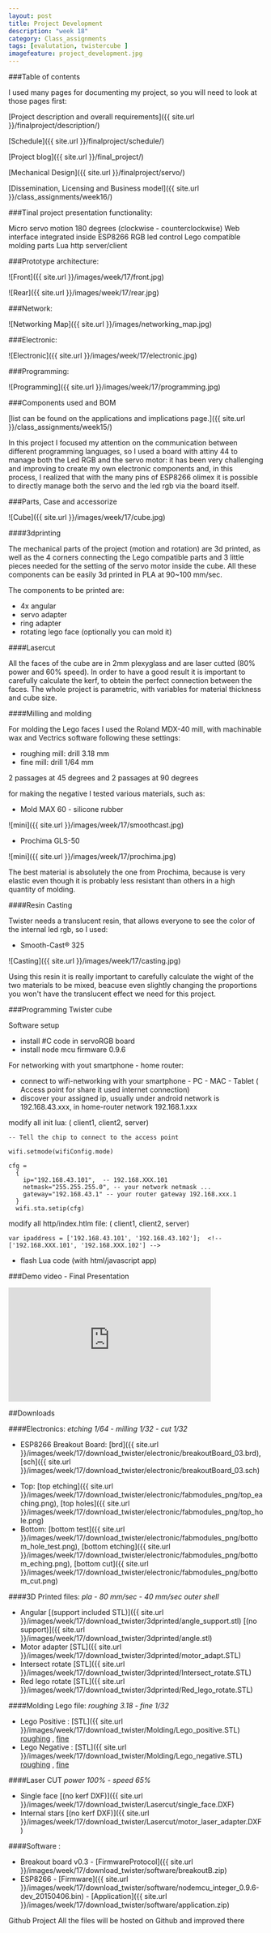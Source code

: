 ```yaml
---
layout: post
title: Project Development
description: "week 18"
category: Class_assignments
tags: [evalutation, twistercube ]
imagefeature: project_development.jpg
---
```


###Table of contents

I used many pages for documenting my project, so you will need to look at those pages first:

[Project description and overall requirements]({{ site.url }}/finalproject/description/) 

[Schedule]({{ site.url }}/finalproject/schedule/)

[Project blog]({{ site.url }}/final_project/)

[Mechanical Design]({{ site.url }}/finalproject/servo/)

[Dissemination, Licensing and Business model]({{ site.url }}/class_assignments/week16/)



###Tinal project presentation functionality:

Micro servo motion 180 degrees (clockwise - counterclockwise)
Web interface integrated inside ESP8266
RGB led control
Lego compatible molding parts
Lua http server/client

###Prototype architecture:

![Front]({{ site.url }}/images/week/17/front.jpg)

![Rear]({{ site.url }}/images/week/17/rear.jpg)

###Network:

![Networking Map]({{ site.url }}/images/networking_map.jpg)

###Electronic:

![Electronic]({{ site.url }}/images/week/17/electronic.jpg)

###Programming:

![Programming]({{ site.url }}/images/week/17/programming.jpg)


###Components used and BOM 

[list can be found on the applications and implications page.]({{ site.url }}/class_assignments/week15/)

In this project I focused my attention on the communication between different programming languages, so I used a board with attiny 44 to manage both the Led RGB and the servo motor: it has been very challenging and improving to create my own electronic components and, in this process, I realized that with the many pins of ESP8266 olimex it is possible to directly manage both the servo and the led rgb via the board itself.



###Parts, Case and accessorize

![Cube]({{ site.url }}/images/week/17/cube.jpg)

####3dprinting

The mechanical parts of the project (motion and rotation) are 3d printed, as well as the 4 corners connecting the Lego compatible parts and 3 little pieces needed for the setting of the servo motor inside the cube. All these components can  be easily 3d printed in PLA at 90~100 mm/sec. 

The components to be printed are:

- 4x angular
- servo adapter
- ring adapter
- rotating lego face (optionally you can mold it)

####Lasercut

All the faces of the cube are in 2mm plexyglass and are laser cutted (80% power and 60% speed). In order to have a good result it is important to carefully calculate the kerf, to obtein the perfect connection between the faces.
The whole project is parametric, with variables for material thickness and cube size.


####Milling and molding

For molding the Lego faces I used the Roland MDX-40 mill, with machinable wax and Vectrics software following these settings:


- roughing mill: drill 3.18 mm
- fine mill: drill 1/64 mm

2 passages at 45 degrees and 2 passages at 90 degrees

for making the negative I tested various materials, such as: 

- Mold MAX 60 - silicone rubber

![mini]({{ site.url }}/images/week/17/smoothcast.jpg)

- Prochima GLS-50 

![mini]({{ site.url }}/images/week/17/prochima.jpg)

The best material is absolutely the one from Prochima, because is very elastic even though it is probably less resistant than others in a high quantity of molding.

####Resin Casting

Twister needs a translucent resin, that allows everyone to see the color of the internal led rgb, so I used: 

+ Smooth-Cast® 325

![Casting]({{ site.url }}/images/week/17/casting.jpg)

Using this resin it is really important to carefully calculate the wight of the two materials to be mixed, beacuse even slightly changing the proportions you won't have the translucent effect we need for this project.

###Programming Twister cube 

Software setup

- install #C code in servoRGB board
- install node mcu firmware 0.9.6 


For networking with yout smartphone - home router:

- connect to wifi-networking with your smartphone - PC - MAC - Tablet ( Access point for share it used internet connection)
- discover your assigned ip, usually under android network is 192.168.43.xxx, in home-router network 192.168.1.xxx

modify all init lua: ( client1, client2, server)

	-- Tell the chip to connect to the access point

	wifi.setmode(wifiConfig.mode)

	cfg =
	  {
	    ip="192.168.43.101",  -- 192.168.XXX.101
	    netmask="255.255.255.0", -- your network netmask ...
	    gateway="192.168.43.1" -- your router gateway 192.168.xxx.1
	  }
	  wifi.sta.setip(cfg)

modify all http/index.htlm file: ( client1, client2, server)

	var ipaddress = ['192.168.43.101', '192.168.43.102'];  <!-- ['192.168.XXX.101', '192.168.XXX.102'] -->
	

- flash Lua code (with html/javascript app)






###Demo video - Final Presentation

<div class="flex-video widescreen vimeo">
  <iframe src="http://player.vimeo.com/video/130966855" width="400" height="225" frameborder="0" webkitAllowFullScreen mozallowfullscreen allowFullScreen></iframe>
</div>





##Downloads



####Electronics:
*etching 1/64 - milling 1/32 - cut 1/32*

- ESP8266 Breakout Board: [brd]({{ site.url }}/images/week/17/download_twister/electronic/breakoutBoard_03.brd), [sch]({{ site.url }}/images/week/17/download_twister/electronic/breakoutBoard_03.sch)
+ Top: [top etching]({{ site.url }}/images/week/17/download_twister/electronic/fabmodules_png/top_eaching.png), [top holes]({{ site.url }}/images/week/17/download_twister/electronic/fabmodules_png/top_hole.png)
+ Bottom: [bottom test]({{ site.url }}/images/week/17/download_twister/electronic/fabmodules_png/bottom_hole_test.png), [bottom etching]({{ site.url }}/images/week/17/download_twister/electronic/fabmodules_png/bottom_eching.png), [bottom cut]({{ site.url }}/images/week/17/download_twister/electronic/fabmodules_png/bottom_cut.png)


####3D Printed files:
*pla - 80 mm/sec - 40 mm/sec outer shell*


- Angular [(support included STL)]({{ site.url }}/images/week/17/download_twister/3dprinted/angle_support.stl) [(no support)]({{ site.url }}/images/week/17/download_twister/3dprinted/angle.stl)
- Motor adapter [STL]({{ site.url }}/images/week/17/download_twister/3dprinted/motor_adapt.STL)
- Intersect rotate [STL]({{ site.url }}/images/week/17/download_twister/3dprinted/Intersect_rotate.STL)
- Red lego rotate [STL]({{ site.url }}/images/week/17/download_twister/3dprinted/Red_lego_rotate.STL)


####Molding Lego file:
*roughing 3.18 - fine 1/32*


- Lego Positive : [STL]({{ site.url }}/images/week/17/download_twister/Molding/Lego_positive.STL) [roughing]() , [fine]()
- Lego Negative : [STL]({{ site.url }}/images/week/17/download_twister/Molding/Lego_negative.STL) [roughing]() , [fine]()


####Laser CUT
*power 100% - speed 65%*


- Single face [(no kerf DXF)]({{ site.url }}/images/week/17/download_twister/Lasercut/single_face.DXF)
- Internal stars [(no kerf DXF)]({{ site.url }}/images/week/17/download_twister/Lasercut/motor_laser_adapter.DXF)


####Software :

- Breakout board v0.3 - [FirmwareProtocol]({{ site.url }}/images/week/17/download_twister/software/breakoutB.zip)
- ESP8266 - [Firmware]({{ site.url }}/images/week/17/download_twister/software/nodemcu_integer_0.9.6-dev_20150406.bin) - [Application]({{ site.url }}/images/week/17/download_twister/software/application.zip)


Github Project
All the files will be hosted on Github and improved there